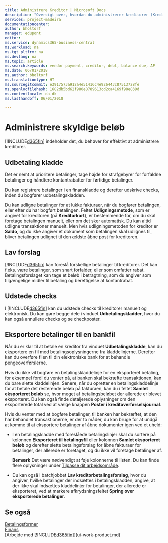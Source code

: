 ```yaml
---
title: Administrere Kreditor | Microsoft Docs
description: "Oversigt over, hvordan du administrerer kreditorer (Kreditor), herunder kreditorbetalinger, kreditorerne, gæld og forfalden saldo."
services: project-madeira
documentationcenter: 
author: bholtorf
manager: edupont
editor: 
ms.service: dynamics365-business-central
ms.workload: na
ms.tgt_pltfrm: na
ms.devlang: na
ms.topic: article
ms.search.keywords: vendor payment, creditor, debt, balance due, AP
ms.date: 06/01/2018
ms.author: bholtorf
ms.translationtype: HT
ms.sourcegitcommit: e3917573a912a4e51416c4e926443c87513728fe
ms.openlocfilehash: 1682db5bd62f980e8789613cd2ca4169f98e839d
ms.contentlocale: da-dk
ms.lasthandoff: 06/01/2018

---
```

# <a name="managing-payables"></a>Administrere skyldige beløb
[!INCLUDE[d365fin](includes/d365fin_md.md)] indeholder det, du behøver for effektivt at administrere kreditorer.  

## <a name="payments"></a>Udbetaling kladde
Det er nemt at prioritere betalinger, tage højde for strafgebyrer for forfaldne betalinger og håndtere kontantrabatter for førtidige betalinger.

Du kan registrere betalinger i en finanskladde og derefter udskrive checks, inden du bogfører udbetalingskladden.

Du kan udligne betalinger for at lukke fakturaer, når du bogfører betalingen, eller efter du har bogført betalingen. Feltet **Udligningsmetode**, som er angivet for kreditoren (på **Kreditorkort**), er bestemmende for, om du skal foretage betalingen manuelt, eller om det sker automatisk. Du kan altid udligne transaktioner manuelt. Men hvis udligningsmetoden for kreditor er **Saldo**, og du ikke angiver et dokument som betalingen skal udlignes til, bliver betalingen udlignet til den ældste åbne post for kreditoren.

## <a name="suggest-vendor-payments"></a>Lav forslag
[!INCLUDE[d365fin](includes/d365fin_md.md)] kan foreslå forskellige betalinger til kreditorer. Det kan f.eks. være betalinger, som snart forfalder, eller som omfatter rabat. Betalingsforslaget kan tage et beløb i betragtning, som du angiver som tilgængelige midler til betaling og berettigelse af kontantrabat.

## <a name="issue-checks"></a>Udstede checks
I [!INCLUDE[d365fin](includes/d365fin_md.md)] kan du udstede checks til kreditorer manuelt og elektronisk. Du kan gøre begge dele i vinduet **Udbetalingskladder**, hvor du kan også annullere checks og se checkposter.

## <a name="export-payments-to-a-bank-file"></a>Eksportere betalinger til en bankfil
Når du er klar til at betale en kreditor fra vinduet **Udbetalingskladde**, kan du eksportere en fil med betalingsoplysningerne fra kladdelinjerne. Derefter kan du overføre filen til din elektroniske bank for at behandle pengeoverførslerne.

Hvis du ikke vil bogføre en betalingskladdelinje for en eksporteret betaling, for eksempel fordi du venter på, at banken skal bekræfte transaktionen, kan du bare slette kladdelinjen. Senere, når du opretter en betalingskladdelinje for at betale det resterende beløb på fakturaen, kan du i feltet **Samlet eksporteret beløb** se, hvor meget af betalingsbeløbet der allerede er blevet eksporteret. Du kan også finde detaljerede oplysninger om den eksporterede total ved at vælge knappen **Poster i kreditoverførselsjournal**.

Hvis du venter med at bogføre betalinger, til banken har bekræftet, at den har behandlet transaktionerne, er der to måder, du kan bruge for at undgå at komme til at eksportere betalinger af åbne dokumenter igen ved et uheld:  

* I en betalingskladde med foreslåede betalingslinjer skal du sortere på kolonnen **Eksporteret til betalingsfil** eller kolonnen **Samlet eksporteret beløb** og derefter slette betalingsforslag for åbne fakturaer for betalinger, der allerede er foretaget, og du ikke vil foretage betalinger af.

    **Bemærk** Det være nødvendigt at føje kolonnerne til listen. Du kan finde flere oplysninger under [Tilpasse dit arbejdsområde](ui-personalization-user.md).  
* Du kan også i batchjobbet **Lav kreditorbetalingsforslag**, hvor du angiver, hvilke betalinger der indsættes i betalingskladden, angive, at der ikke skal indsættes kladdelinjer for betalinger, der allerede er eksporteret, ved at markere afkrydsningsfeltet **Spring over eksporterede betalinger**.

## <a name="see-also"></a>Se også
[Betalingsformer](finance-payment-methods.md)  
[Finans](finance.md)  
[Arbejde med [!INCLUDE[d365fin](includes/d365fin_md.md)]](ui-work-product.md)

